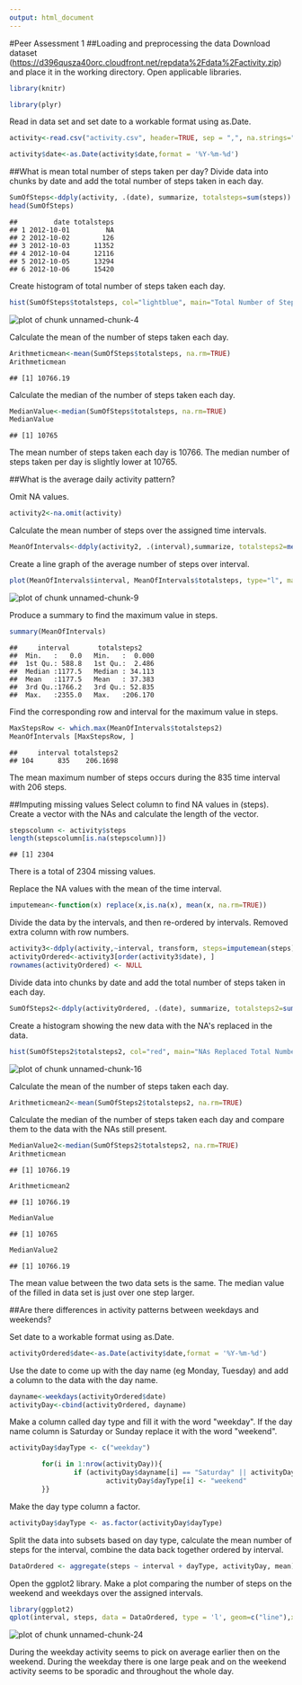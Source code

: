 ```yaml
---
output: html_document
---
```

#Peer Assessment 1
##Loading and preprocessing the data
Download dataset (https://d396qusza40orc.cloudfront.net/repdata%2Fdata%2Factivity.zip) and place it in the working directory.  Open applicable libraries.

```r
library(knitr)

library(plyr)
```

Read in data set and set date to a workable format using as.Date.

```r
activity<-read.csv("activity.csv", header=TRUE, sep = ",", na.strings="NA")

activity$date<-as.Date(activity$date,format = '%Y-%m-%d')
```


##What is mean total number of steps taken per day?
Divide data into chunks by date and add the total number of steps taken in each day.

```r
SumOfSteps<-ddply(activity, .(date), summarize, totalsteps=sum(steps))
head(SumOfSteps)
```

```
##         date totalsteps
## 1 2012-10-01         NA
## 2 2012-10-02        126
## 3 2012-10-03      11352
## 4 2012-10-04      12116
## 5 2012-10-05      13294
## 6 2012-10-06      15420
```

Create histogram of total number of steps taken each day.

```r
hist(SumOfSteps$totalsteps, col="lightblue", main="Total Number of Steps Taken Each Day", xlab="Total Number of Steps", ylab="Number of Days", breaks=10)
```

![plot of chunk unnamed-chunk-4](figure/unnamed-chunk-4-1.png) 

Calculate the mean of the number of steps taken each day.

```r
Arithmeticmean<-mean(SumOfSteps$totalsteps, na.rm=TRUE)
Arithmeticmean
```

```
## [1] 10766.19
```

Calculate the median of the number of steps taken each day.

```r
MedianValue<-median(SumOfSteps$totalsteps, na.rm=TRUE)
MedianValue
```

```
## [1] 10765
```
The mean number of steps taken each day is 10766.  The median number of steps taken per day is slightly lower at 10765.


##What is the average daily activity pattern?

Omit NA values.

```r
activity2<-na.omit(activity)
```

Calculate the mean number of steps over the assigned time intervals.

```r
MeanOfIntervals<-ddply(activity2, .(interval),summarize, totalsteps2=mean(steps))
```

Create a line graph of the average number of steps over interval.

```r
plot(MeanOfIntervals$interval, MeanOfIntervals$totalsteps, type="l", main="Average Number Of Steps Over Interval", xlab="Interval", ylab="Average Number of Steps")
```

![plot of chunk unnamed-chunk-9](figure/unnamed-chunk-9-1.png) 

Produce a summary to find the maximum value in steps.

```r
summary(MeanOfIntervals)
```

```
##     interval       totalsteps2     
##  Min.   :   0.0   Min.   :  0.000  
##  1st Qu.: 588.8   1st Qu.:  2.486  
##  Median :1177.5   Median : 34.113  
##  Mean   :1177.5   Mean   : 37.383  
##  3rd Qu.:1766.2   3rd Qu.: 52.835  
##  Max.   :2355.0   Max.   :206.170
```

Find the corresponding row and interval for the maximum value in steps.

```r
MaxStepsRow <- which.max(MeanOfIntervals$totalsteps2)
MeanOfIntervals [MaxStepsRow, ]
```

```
##     interval totalsteps2
## 104      835    206.1698
```
The mean maximum number of steps occurs during the 835 time interval with 206 steps.

##Imputing missing values
Select column to find NA values in (steps).  Create a vector with the NAs and calculate the length of the vector.

```r
stepscolumn <- activity$steps
length(stepscolumn[is.na(stepscolumn)])
```

```
## [1] 2304
```
There is a total of 2304 missing values.

Replace the NA values with the mean of the time interval.

```r
imputemean<-function(x) replace(x,is.na(x), mean(x, na.rm=TRUE))
```

Divide the data by the intervals, and then re-ordered by intervals.  Removed extra column with row numbers.

```r
activity3<-ddply(activity,~interval, transform, steps=imputemean(steps))
activityOrdered<-activity3[order(activity3$date), ]
rownames(activityOrdered) <- NULL
```

Divide data into chunks by date and add the total number of steps taken in each day.

```r
SumOfSteps2<-ddply(activityOrdered, .(date), summarize, totalsteps2=sum(steps))
```

Create a histogram showing the new data with the NA's replaced in the data.

```r
hist(SumOfSteps2$totalsteps2, col="red", main="NAs Replaced Total Number of Steps Taken Each Day", xlab="Total Number of Steps", ylab="Number of Days", breaks=10)
```

![plot of chunk unnamed-chunk-16](figure/unnamed-chunk-16-1.png) 

Calculate the mean of the number of steps taken each day.

```r
Arithmeticmean2<-mean(SumOfSteps2$totalsteps2, na.rm=TRUE)
```

Calculate the median of the number of steps taken each day and compare them to the data with the NAs still present.

```r
MedianValue2<-median(SumOfSteps2$totalsteps2, na.rm=TRUE)
Arithmeticmean
```

```
## [1] 10766.19
```

```r
Arithmeticmean2
```

```
## [1] 10766.19
```

```r
MedianValue
```

```
## [1] 10765
```

```r
MedianValue2
```

```
## [1] 10766.19
```
The mean value between the two data sets is the same.  The median value of the filled in data set is just over one step larger.


##Are there differences in activity patterns between weekdays and weekends?

Set date to a workable format using as.Date.

```r
activityOrdered$date<-as.Date(activity$date,format = '%Y-%m-%d')
```

Use the date to come up with the day name (eg Monday, Tuesday) and add a column to the data with the day name.

```r
dayname<-weekdays(activityOrdered$date)
activityDay<-cbind(activityOrdered, dayname)
```

Make a column called day type and fill it with the word "weekday".  If the day name column is Saturday or Sunday replace it with the word "weekend".

```r
activityDay$dayType <- c("weekday")

        for(i in 1:nrow(activityDay)){
                if (activityDay$dayname[i] == "Saturday" || activityDay$dayname[i] == "Sunday"){
                        activityDay$dayType[i] <- "weekend"
        }}
```

Make the day type column a factor.

```r
activityDay$dayType <- as.factor(activityDay$dayType)
```

Split the data into subsets based on day type, calculate the mean number of steps for the interval, combine the data back together ordered by interval.

```r
DataOrdered <- aggregate(steps ~ interval + dayType, activityDay, mean)
```

Open the ggplot2 library.  Make a plot comparing the number of steps on the weekend and weekdays over the assigned intervals.

```r
library(ggplot2)
qplot(interval, steps, data = DataOrdered, type = 'l', geom=c("line"),xlab = "Interval", ylab = "Number of steps", main = "Weekday and Weekend Number of Steps during Intervals") +facet_wrap(~ dayType, ncol = 1)
```

![plot of chunk unnamed-chunk-24](figure/unnamed-chunk-24-1.png) 

During the weekday activity seems to pick on average earlier then on the weekend.  During the weekday there is one large peak and on the weekend activity seems to be sporadic and throughout the whole day.
